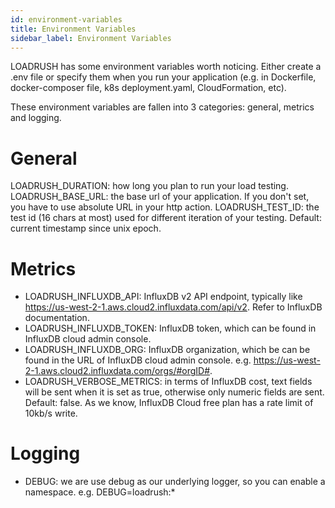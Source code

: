 ```yaml
---
id: environment-variables
title: Environment Variables
sidebar_label: Environment Variables
---
```


LOADRUSH has some environment variables worth noticing. Either create a .env file or specify them when you run your application (e.g. in Dockerfile, docker-composer file, k8s deployment.yaml, CloudFormation, etc).

These environment variables are fallen into 3 categories: general, metrics and logging.

# General

LOADRUSH_DURATION: how long you plan to run your load testing.
LOADRUSH_BASE_URL: the base url of your application. If you don't set, you have to use absolute URL in your http action.
LOADRUSH_TEST_ID: the test id (16 chars at most) used for different iteration of your testing. Default: current timestamp since unix epoch.

# Metrics

- LOADRUSH_INFLUXDB_API: InfluxDB v2 API endpoint, typically like https://us-west-2-1.aws.cloud2.influxdata.com/api/v2. Refer to InfluxDB documentation.
- LOADRUSH_INFLUXDB_TOKEN: InfluxDB token, which can be found in InfluxDB cloud admin console.
- LOADRUSH_INFLUXDB_ORG: InfluxDB organization, which be can be found in the URL of InfluxDB cloud admin console. e.g. https://us-west-2-1.aws.cloud2.influxdata.com/orgs/#orgID#.
- LOADRUSH_VERBOSE_METRICS: in terms of InfluxDB cost, text fields will be sent when it is set as true, otherwise only numeric fields are sent. Default: false. As we know, InfluxDB Cloud free plan has a rate limit of 10kb/s write.

# Logging

- DEBUG: we are use debug as our underlying logger, so you can enable a namespace. e.g. DEBUG=loadrush:*
